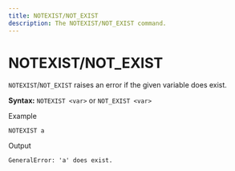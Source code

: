 ```yaml
---
title: NOTEXIST/NOT_EXIST
description: The NOTEXIST/NOT_EXIST command.
---
```


# NOTEXIST/NOT_EXIST
`NOTEXIST`/`NOT_EXIST` raises an error if the given variable does exist.

**Syntax:** `NOTEXIST <var>` or `NOT_EXIST <var>`

Example
```
NOTEXIST a
```

Output
```
GeneralError: 'a' does exist.
```